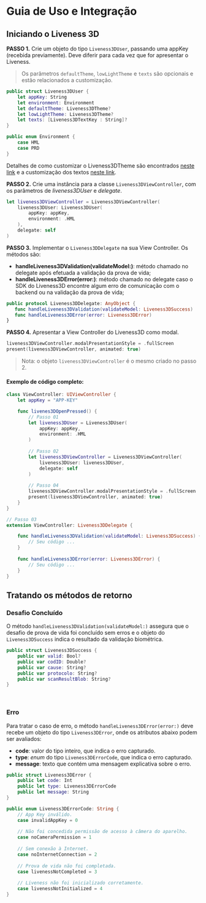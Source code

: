 #  Guia de Uso e Integração

##  Iniciando o Liveness 3D

**PASSO 1.** Crie um objeto do tipo `Liveness3DUser`, passando uma appKey (recebida previamente). Deve diferir para cada vez que for apresentar o Liveness.
> Os parâmetros `defaultTheme`, `lowLightTheme` e `texts` são opcionais e estão relacionados a customização.

```swift
public struct Liveness3DUser { 
    let appKey: String
    let environment: Environment
    let defaultTheme: Liveness3DTheme?
    let lowLightTheme: Liveness3DTheme?
    let texts: [Liveness3DTextKey : String]?
}

public enum Environment { 
    case HML 
    case PRD 
}
```

Detalhes de como customizar o Liveness3DTheme são encontrados [neste link](../Customization/Liveness3DTheme.md) e a customização dos textos [neste link](../Customization/CustomTexts.md).

**PASSO 2.**  Crie uma instância para a classe `Liveness3DViewController`, com os parâmetros de _liveness3DUser_ e _delegate_.

```swift
let liveness3DViewController = Liveness3DViewController(
    liveness3DUser: Liveness3DUser(
        appKey: appKey,
        environment: .HML
    ),
    delegate: self
)
```

**PASSO 3.** Implementar o `Liveness3DDelegate` na sua View Controller.
 Os métodos são:
 - **handleLiveness3DValidation(validateModel:)**: método chamado no delegate após efetuada a validação da prova de vida;
 - **handleLiveness3DError(error:)**: método chamado no delegate caso o SDK do Liveness3D encontre algum erro de comunicação com o backend ou na validação da prova de vida;
 
 ```swift
public protocol Liveness3DDelegate: AnyObject {
    func handleLiveness3DValidation(validateModel: Liveness3DSuccess)
    func handleLiveness3DError(error: Liveness3DError)
}
``` 

**PASSO 4.** Apresentar a View Controller do Liveness3D como modal.

```swift
liveness3DViewController.modalPresentationStyle = .fullScreen 
present(liveness3DViewController, animated: true)
```

> Nota: o objeto `liveness3DViewController` é o mesmo criado no passo 2.

#### Exemplo de código completo:

```swift
class ViewController: UIViewController {
    let appKey = "APP-KEY"

    func livenes3DOpenPressed() {
        // Passo 01
        let liveness3DUser = Liveness3DUser(
            appKey: appKey, 
            environment: .HML
        )
        
        // Passo 02
        let liveness3DViewController = Liveness3DViewController(
            liveness3DUser: liveness3DUser,
            delegate: self
        )
        
        // Passo 04
        liveness3DViewController.modalPresentationStyle = .fullScreen
        present(liveness3DViewController, animated: true)
    }
}
```

```swift
// Passo 03
extension ViewController: Liveness3DDelegate {

    func handleLiveness3DValidation(validateModel: Liveness3DSuccess) {
        // Seu código ...
    }
        
    func handleLiveness3DError(error: Liveness3DError) {
        // Seu código ...
    }
}
```

##  Tratando os métodos de retorno

### Desafio Concluído

O método `handleLiveness3DValidation(validateModel:)` assegura que o desafio de prova de vida foi concluído sem erros e o objeto do `Liveness3DSuccess` indica o resultado da validação biométrica.

```swift
public struct Liveness3DSuccess {
    public var valid: Bool?
    public var codID: Double?
    public var cause: String?
    public var protocolo: String?
    public var scanResultBlob: String?
}
```

<br/>

### Erro

Para tratar o caso de erro, o método `handleLiveness3DError(error:)` deve recebe um objeto do tipo `Liveness3DError`, onde os atributos abaixo podem ser avaliados:

- **code**: valor do tipo inteiro, que indica o erro capturado.
- **type**: _enum_ do tipo `Liveness3DErrorCode`, que indica o erro capturado.
- **message**: texto que contém uma mensagem explicativa sobre o erro.

```swift
public struct Liveness3DError {
    public let code: Int
    public let type: Liveness3DErrorCode
    public let message: String
}

public enum Liveness3DErrorCode: String {
    // App Key inválido.
    case invalidAppKey = 0
    
    // Não foi concedida permissão de acesso à câmera do aparelho.
    case noCameraPermission = 1
    
    // Sem conexão à Internet.
    case noInternetConnection = 2
    
    // Prova de vida não foi completada.
    case livenessNotCompleted = 3
    
    // Liveness não foi inicializado corretamente.
    case livenessNotInitialized = 4
}
```

